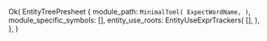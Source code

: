 Ok(
    EntityTreePresheet {
        module_path: `MinimalToml(
            ExpectWordName,
        )`,
        module_specific_symbols: [],
        entity_use_roots: EntityUseExprTrackers(
            [],
        ),
    },
)